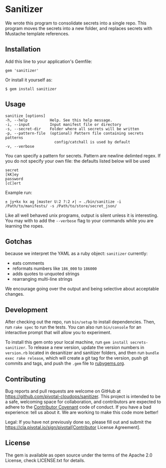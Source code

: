 # Sanitizer

We wrote this program to consolidate secrets into a single repo.
This program moves the secrets into a new folder, and replaces secrets with Mustache template references.


## Installation

Add this line to your application's Gemfile:

```
gem 'sanitizer'
```

Or install it yourself as:

    $ gem install sanitizer

## Usage

```
sanitize [options]
-h, --help          Help. See this help message.
-i, --input         Input manifest file or directory
-s, --secret-dir    Folder where all secrets will be written
-p, --pattern-file  (optional) Pattern file containing secrets patterns
                      config/catchall is used by default
-v, --verbose
```

You can specify a pattern for secrets.  Pattern are newline delimted regex.  If you do not specify your own file: the defaults listed below will be used

```
secret
[kK]ey
password
[cC]ert
```



Example run:



```
± jy+kx kx ag |master U:2 ?:2 ✗| → ./bin/sanitize -i /Path/to/manifests/ -s /Path/to/store/secret_json/
```

Like all well behaved unix programs, output is silent unless it is interesting.  You may with to add the `--verbose` flag to your commands while you are learning the ropes.


## Gotchas

because we interpret the YAML as a ruby object: `sanitizer` currently:

* eats comments
* reformats numbers like `186_000` to `186000`
* adds quotes to unquoted strings
* rearranging multi-line strings

We encourage going over the output and being selective about acceptable changes.


## Development

After checking out the repo, run `bin/setup` to install dependencies. Then, run `rake spec` to run the tests. You can also run `bin/console` for an interactive prompt that will allow you to experiment.

To install this gem onto your local machine, run `gem install secrets-sanitizer`. To release a new version, update the version numbers in `version.rb` located in desanitizer and sanitizer folders, and then run `bundle exec rake release`, which will create a git tag for the version, push git commits and tags, and push the `.gem` file to [rubygems.org](https://rubygems.org).

## Contributing

Bug reports and pull requests are welcome on GitHub at https://github.com/pivotal-cloudops/sanitizer. This project is intended to be a safe, welcoming space for collaboration, and contributors are expected to adhere to the [Contributor Covenant](http://contributor-covenant.org) code of conduct.  If you have a bad experience: tell us about it.  We are working to make this code more better!

Legal:
If you have not previously done so, please fill out and
submit the https://cla.pivotal.io/sign/pivotal[Contributor License Agreement].


## License

The gem is available as open source under the terms of the Apache 2.0 License, check LICENSE.txt for details.

